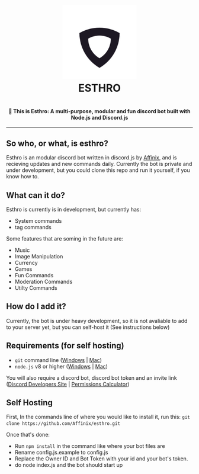 <h1 align="center">
  <a href="https://github.com/Affinix/esthro">
  <img src="https://raw.githubusercontent.com/Affinix/esthro/master/assets/readme.png" alt="Esthro" width="200"></a>
  <br>
  ESTHRO
  <br>
</h1>

<h4 align="center">
  <br>
  🤖 This is Esthro: A multi-purpose, modular and fun discord bot built with Node.js and Discord.js
  <br>
</h4>

------------------------

## So who, or what, is esthro?
Esthro is an modular discord bot written in discord.js by <a href="https://github.com/Affinix">Affinix<a>, and is recieving updates and new commands daily. Currently the bot is private and under development, but you could clone this repo and run it yourself, if you know how to.

## What can it do?
Esthro is currently is in development, but currently has:
  - System commands
  - tag commands

Some features that are soming in the future are:
  - Music
  - Image Manipulation
  - Currency
  - Games
  - Fun Commands
  - Moderation Commands
  - Utilty Commands
  
## How do I add it?
Currently, the bot is under heavy development, so it is not avaliable to add to your server yet, but you can self-host it (See instructions below)

## Requirements (for self hosting)
  - `git` command line ([Windows](https://git-scm.com/download/win) | [Mac](https://git-scm.com/download/mac))
  - `node.js` v8 or higher ([Windows](https://nodejs.org/dist/v8.5.0/node-v8.5.0-x86.msi) | [Mac](https://nodejs.org/dist/v8.5.0/node-v8.5.0.pkg))

You will also require a discord bot, discord bot token and an invite link ([Discord Developers Site](https://discordapp.com/developers/applications/me) | [Permissions Calculator](https://finitereality.github.io/permissions-calculator/?v=0))

## Self Hosting
First, In the commands line of where you would like to install it, run this:
`git clone https://github.com/Affinix/esthro.git`

Once that's done:
  - Run `npm install` in the command like where your bot files are
  - Rename config.js.example to config.js
  - Replace the Owner ID and Bot Token with your id and your bot's token.
  - do node index.js and the bot should start up
  

